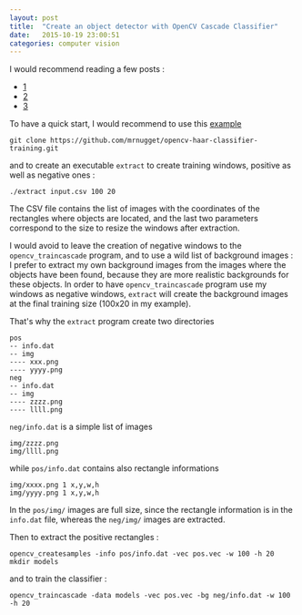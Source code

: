 ```yaml
---
layout: post
title:  "Create an object detector with OpenCV Cascade Classifier"
date:   2015-10-19 23:00:51
categories: computer vision
---
```


I would recommend reading a few posts :
- [1](http://coding-robin.de/2013/07/22/train-your-own-opencv-haar-classifier.html)
- [2](http://note.sonots.com/SciSoftware/haartraining.html)
- [3](http://opencvuser.blogspot.be/2011/08/creating-haar-cascade-classifier-aka.html)


To have a quick start, I would recommend to use this [example](https://github.com/mrnugget/opencv-haar-classifier-training)

    git clone https://github.com/mrnugget/opencv-haar-classifier-training.git


and to create an executable `extract` to create training windows, positive as well as negative ones :

    ./extract input.csv 100 20

The CSV file contains the list of images with the coordinates of the rectangles where objects are located, and the last two parameters correspond to the size to resize the windows after extraction.

I would avoid to leave the creation of negative windows to the `opencv_traincascade` program, and to use a wild list of background images : I prefer to extract my own background images from the images where the objects have been found, because they are more realistic backgrounds for these objects. In order to have `opencv_traincascade` program use my windows as negative windows, `extract` will create the background images at the final training size (100x20 in my example).

That's why the `extract` program create two directories

    pos
    -- info.dat
    -- img
    ---- xxx.png
    ---- yyyy.png
    neg
    -- info.dat
    -- img
    ---- zzzz.png
    ---- llll.png

`neg/info.dat` is a simple list of images

    img/zzzz.png
    img/llll.png

while `pos/info.dat` contains also rectangle informations

    img/xxxx.png 1 x,y,w,h
    img/yyyy.png 1 x,y,w,h

In the `pos/img/` images are full size, since the rectangle information is in the `info.dat` file, whereas the `neg/img/` images are extracted.

Then to extract the positive rectangles :

    opencv_createsamples -info pos/info.dat -vec pos.vec -w 100 -h 20
    mkdir models

and to train the classifier :

    opencv_traincascade -data models -vec pos.vec -bg neg/info.dat -w 100 -h 20
